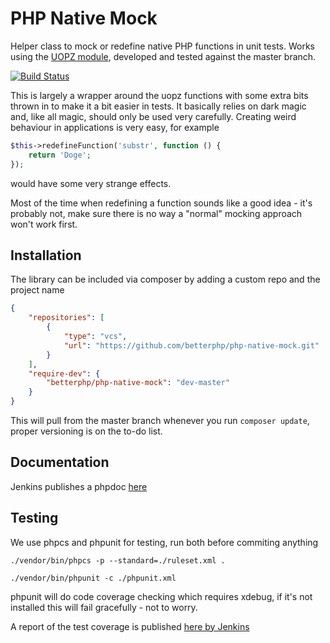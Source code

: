 # PHP Native Mock
Helper class to mock or redefine native PHP functions in unit tests. Works using the [UOPZ module](https://github.com/krakjoe/uopz), developed and tested against the master branch.

[![Build Status](https://ci.jacekk.co.uk/buildStatus/icon?job=PHP%20Native%20Mock)](https://ci.jacekk.co.uk/job/PHP%20Native%20Mock)

This is largely a wrapper around the uopz functions with some extra bits thrown in to make it a bit easier in tests. It basically relies on dark magic and, like all magic, should only be used very carefully. Creating weird behaviour in applications is very easy, for example

~~~php
$this->redefineFunction('substr', function () {
    return 'Doge';
});
~~~

would have some very strange effects.

Most of the time when redefining a function sounds like a good idea - it's probably not, make sure there is no way a "normal" mocking approach won't work first.

## Installation
The library can be included via composer by adding a custom repo and the project name
~~~json
{
    "repositories": [
        {
            "type": "vcs",
            "url": "https://github.com/betterphp/php-native-mock.git"
        }
    ],
    "require-dev": {
        "betterphp/php-native-mock": "dev-master"
    }
}
~~~
This will pull from the master branch whenever you run `composer update`, proper versioning is on the to-do list.

## Documentation
Jenkins publishes a phpdoc [here](https://ci.jacekk.co.uk/view/Websites/job/PHP%20Native%20Mock/API_Docs/classes/betterphp.native_mock.native_mock.html)

## Testing
We use phpcs and phpunit for testing, run both before commiting anything
~~~
./vendor/bin/phpcs -p --standard=./ruleset.xml .
~~~
~~~
./vendor/bin/phpunit -c ./phpunit.xml
~~~

phpunit will do code coverage checking which requires xdebug, if it's not installed this will fail gracefully - not to worry.

A report of the test coverage is published [here by Jenkins](https://ci.jacekk.co.uk/job/PHP%20Native%20Mock/HTML_Code_Coverage/index.html)
